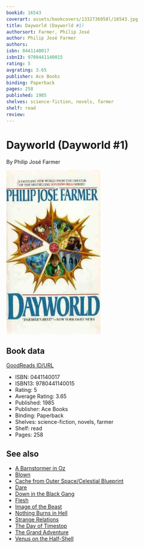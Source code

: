 ```yaml
---
bookid: 16543
coverart: assets/bookcovers/1332736958l/16543.jpg
title: Dayworld (Dayworld #1)
authorsort: Farmer, Philip José
author: Philip José Farmer
authors: 
isbn: 0441140017
isbn13: 9780441140015
rating: 5
avgrating: 3.65
publisher: Ace Books
binding: Paperback
pages: 258
published: 1985
shelves: science-fiction, novels, farmer
shelf: read
review: 
---
```


# Dayworld (Dayworld #1)

By Philip José Farmer

![](../../assets/bookcovers/1332736958l/16543.jpg)

## Book data

[GoodReads ID/URL](https://www.goodreads.com/book/show/16543)

- ISBN: 0441140017
- ISBN13: 9780441140015
- Rating: 5
- Average Rating: 3.65
- Published: 1985
- Publisher: Ace Books
- Binding: Paperback
- Shelves: science-fiction, novels, farmer
- Shelf: read
- Pages: 258


## See also

- [A Barnstormer in Oz](A_Barnstormer_in_Oz.md)
- [Blown](Blown.md)
- [Cache from Outer Space/Celestial Blueprint](Cache_from_Outer_Space-Celestial_Blueprint.md)
- [Dare](Dare.md)
- [Down in the Black Gang](Down_in_the_Black_Gang.md)
- [Flesh](Flesh.md)
- [Image of the Beast](Image_of_the_Beast.md)
- [Nothing Burns in Hell](Nothing_Burns_in_Hell.md)
- [Strange Relations](Strange_Relations.md)
- [The Day of Timestop](The_Day_of_Timestop.md)
- [The Grand Adventure](The_Grand_Adventure.md)
- [Venus on the Half-Shell](Venus_on_the_Half-Shell.md)
